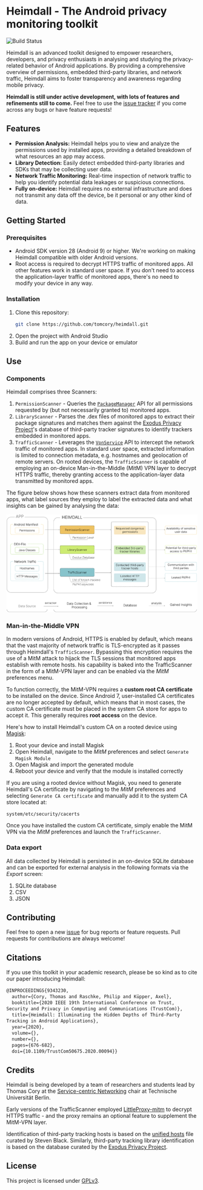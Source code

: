 # Heimdall - The Android privacy monitoring toolkit

![Build Status](https://github.com/tomcory/Heimdall/actions/workflows/android.yml/badge.svg)

Heimdall is an advanced toolkit designed to empower researchers, developers, and privacy enthusiasts in analysing and studying the privacy-related behavior of Android applications.
By providing a comprehensive overview of permissions, embedded third-party libraries, and network traffic, Heimdall aims to foster transparency and awareness regarding mobile privacy.

**Heimdall is still under active development, with lots of features and refinements still to come.** 
Feel free to use the [issue tracker](https://github.com/tomcory/Heimdall/issues) if you come across any bugs or have feature requests!

## Features

- **Permission Analysis:** Heimdall helps you to view and analyze the permissions used by installed apps, providing a detailed breakdown of what resources an app may access.
- **Library Detection:** Easily detect embedded third-party libraries and SDKs that may be collecting user data.
- **Network Traffic Monitoring:** Real-time inspection of network traffic to help you identify potential data leakages or suspicious connections.
- **Fully on-device:** Heimdall requires no external infrastructure and does not transmit any data off the device, be it personal or any other kind of data.

## Getting Started

### Prerequisites

- Android SDK version 28 (Android 9) or higher. We're working on making Heimdall compatible with older Android versions.
- Root access is required to decrypt HTTPS traffic of monitored apps. All other features work in standard user space. If you don't need to access the application-layer traffic of monitored apps, there's no need to modify your device in any way.

### Installation

1. Clone this repository:
   ```bash
   git clone https://github.com/tomcory/heimdall.git
   ```
2. Open the project with Android Studio 
3. Build and run the app on your device or emulator

## Use

### Components

Heimdall comprises three Scanners: 

1. `PermissionScanner` - Queries the [`PackageManager`](https://developer.android.com/reference/android/content/pm/PackageManager) API for all permissions requested by (but not necessarily granted to) monitored apps.
2. `LibraryScanner` - Parses the .dex files of monitored apps to extract their package signatures and matches them against the [Exodus Privacy Project](https://exodus-privacy.eu.org/)'s database of third-party tracker signatures to identify trackers embedded in monitored apps.
3. `TrafficScanner` - Leverages the [`VpnService`](https://developer.android.com/reference/android/net/VpnService) API to intercept the network traffic of monitored apps. In standard user space, extracted information is limited to connection metadata, e.g. hostnames and geolocation of remote servers. On rooted devices, the `TrafficScanner` is capable of employing an on-device Man-in-the-Middle (MitM) VPN layer to decrypt HTTPS traffic, thereby granting access to the application-layer data transmitted by monitored apps.

The figure below shows how these scanners extract data from monitored apps, what label sources they employ to label the extracted data and what insights can be gained by analysing the data:

![](assets/scanners.png "Heimdall's Scanners")

### Man-in-the-Middle VPN

In modern versions of Android, HTTPS is enabled by default, which means that the vast majority of network traffic is TLS-encrypted as it passes through Heimdall's `TrafficScanner`.
Bypassing this encryption requires the use of a MitM attack to hijack the TLS sessions that monitored apps establish with remote hosts. 
his capability is baked into the TrafficScanner in the form of a MitM-VPN layer and can be enabled via the _MitM_ preferences menu.

To function correctly, the MitM-VPN requires a **custom root CA certificate** to be installed on the device.
Since Android 7, user-installed CA certificates are no longer accepted by default, which means that in most cases, the custom CA certificate must be placed in the system CA store for apps to accept it. This generally requires **root access** on the device.

Here's how to install Heimdall's custom CA on a rooted device using [Magisk](https://github.com/topjohnwu/Magisk/releases):

1. Root your device and install Magisk
2. Open Heimdall, navigate to the _MitM_ preferences and select `Generate Magisk Module`
3. Open Magisk and import the generated module
4. Reboot your device and verify that the module is installed correctly

If you are using a rooted device without Magisk, you need to generate Heimdall's CA certificate by navigating to the _MitM_ preferences and selecting `Generate CA certificate` and manually add it to the system CA store located at:
```
system/etc/security/cacerts
```

Once you have installed the custom CA certificate, simply enable the MitM VPN via the _MitM_ preferences and launch the `TrafficScanner`.

### Data export

All data collected by Heimdall is persisted in an on-device SQLite database and can be exported for external analysis in the following formats via the _Export_ screen:
1. SQLite database
2. CSV
3. JSON

## Contributing

Feel free to open a new [issue](https://github.com/tomcory/Heimdall/issues) for bug reports or feature requests. Pull requests for contributions are always welcome!

## Citations

If you use this toolkit in your academic research, please be so kind as to cite our paper introducing Heimdall:

```
@INPROCEEDINGS{9343230,
  author={Cory, Thomas and Raschke, Philip and Küpper, Axel},
  booktitle={2020 IEEE 19th International Conference on Trust, Security and Privacy in Computing and Communications (TrustCom)}, 
  title={Heimdall: Illuminating the Hidden Depths of Third-Party Tracking in Android Applications}, 
  year={2020},
  volume={},
  number={},
  pages={676-682},
  doi={10.1109/TrustCom50675.2020.00094}}

```

## Credits

Heimdall is being developed by a team of researchers and students lead by Thomas Cory at the [Service-centric Networking](https://www.tu.berlin/snet) chair at Technische Universität Berlin.

Early versions of the TrafficScanner employed [LittleProxy-mitm](https://github.com/ganskef/LittleProxy-mitm) to decrypt HTTPS traffic - and the proxy remains an optional feature to supplement the MitM-VPN layer.

Identification of third-party tracking hosts is based on the [unified hosts](https://github.com/StevenBlack/hosts) file curated by Steven Black. Similarly, third-party tracking library identification is based on the database curated by the [Exodus Privacy Project](https://exodus-privacy.eu.org/).
## License
This project is licensed under [GPLv3](https://www.gnu.org/licenses/gpl-3.0.html).